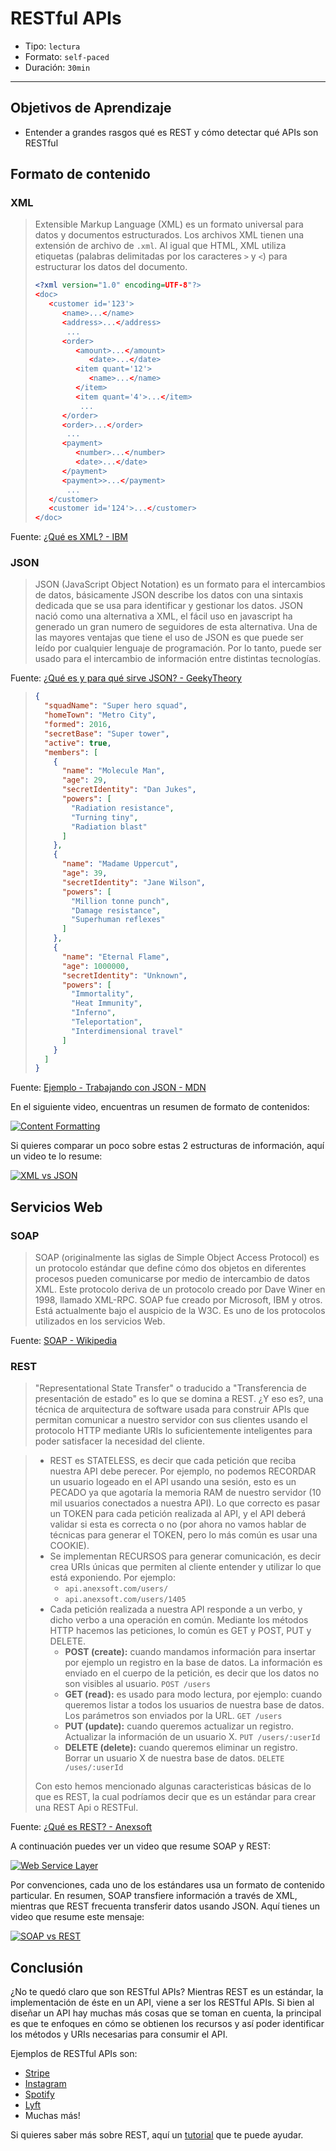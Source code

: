 # RESTful APIs

- Tipo: `lectura`
- Formato: `self-paced`
- Duración: `30min`

***

## Objetivos de Aprendizaje

- Entender a grandes rasgos qué es REST y cómo detectar qué APIs son RESTful

## Formato de contenido

### XML

> Extensible Markup Language (XML) es un formato universal para datos y
> documentos estructurados. Los archivos XML tienen una extensión de archivo de
> `.xml`. Al igual que HTML, XML utiliza etiquetas (palabras delimitadas por los
> caracteres `>` y `<`) para estructurar los datos del documento.
>
> ```xml
> <?xml version="1.0" encoding=UTF-8"?>
> <doc>
>    <customer id='123'>
>       <name>...</name>
>       <address>...</address>
>        ...
>       <order>
>          <amount>...</amount>
>             <date>...</date>
>          <item quant='12'>
>             <name>...</name>
>          </item>
>          <item quant='4'>...</item>
>           ...
>       </order>
>       <order>...</order>
>        ...
>       <payment>
>          <number>...</number>
>          <date>...</date>
>       </payment>
>       <payment>>...</payment>
>        ...
>    </customer>
>    <customer id='124'>...</customer>
> </doc>
> ```

Fuente: [¿Qué es XML? - IBM](https://www.ibm.com/support/knowledgecenter/es/SSEPGG_8.2.0/com.ibm.db2.ii.doc/opt/c0007799.htm)

### JSON

> JSON (JavaScript Object Notation) es un formato para el intercambios de datos,
> básicamente JSON describe los datos con una sintaxis dedicada que se usa para
> identificar y gestionar los datos. JSON nació como una alternativa a XML, el
> fácil uso en javascript ha generado un gran numero de seguidores de esta
> alternativa. Una de las mayores ventajas que tiene el uso de JSON es que puede
> ser leído por cualquier lenguaje de programación. Por lo tanto, puede ser
> usado para el intercambio de información entre distintas tecnologías.

Fuente: [¿Qué es y para qué sirve JSON? - GeekyTheory](https://geekytheory.com/json-i-que-es-y-para-que-sirve-json/)

> ```json
> {
>   "squadName": "Super hero squad",
>   "homeTown": "Metro City",
>   "formed": 2016,
>   "secretBase": "Super tower",
>   "active": true,
>   "members": [
>     {
>       "name": "Molecule Man",
>       "age": 29,
>       "secretIdentity": "Dan Jukes",
>       "powers": [
>         "Radiation resistance",
>         "Turning tiny",
>         "Radiation blast"
>       ]
>     },
>     {
>       "name": "Madame Uppercut",
>       "age": 39,
>       "secretIdentity": "Jane Wilson",
>       "powers": [
>         "Million tonne punch",
>         "Damage resistance",
>         "Superhuman reflexes"
>       ]
>     },
>     {
>       "name": "Eternal Flame",
>       "age": 1000000,
>       "secretIdentity": "Unknown",
>       "powers": [
>         "Immortality",
>         "Heat Immunity",
>         "Inferno",
>         "Teleportation",
>         "Interdimensional travel"
>       ]
>     }
>   ]
> }
> ```

Fuente: [Ejemplo - Trabajando con JSON - MDN](https://developer.mozilla.org/es/docs/Learn/JavaScript/Objects/JSON)

En el siguiente video, encuentras un resumen de formato de contenidos:

[![Content Formatting](https://img.youtube.com/vi/hTdYO7tKh_k/0.jpg)](https://youtu.be/hTdYO7tKh_k)

Si quieres comparar un poco sobre estas 2 estructuras de información, aquí un
video te lo resume:

[![XML vs JSON](https://img.youtube.com/vi/95X-pHvGBnw/0.jpg)](https://youtu.be/95X-pHvGBnw)

## Servicios Web

### SOAP

> SOAP (originalmente las siglas de Simple Object Access Protocol) es un
> protocolo estándar que define cómo dos objetos en diferentes procesos pueden
> comunicarse por medio de intercambio de datos XML. Este protocolo deriva de un
> protocolo creado por Dave Winer en 1998, llamado XML-RPC. SOAP fue creado por
> Microsoft, IBM y otros. Está actualmente bajo el auspicio de la W3C. Es uno de
> los protocolos utilizados en los servicios Web.

Fuente: [SOAP - Wikipedia](https://es.wikipedia.org/wiki/Simple_Object_Access_Protocol)

### REST

> "Representational State Transfer" o traducido a "Transferencia de presentación
> de estado" es lo que se domina a REST. ¿Y eso es?, una técnica de arquitectura
> de software usada para construir APIs que permitan comunicar a nuestro servidor
> con sus clientes usando el protocolo HTTP mediante URIs lo suficientemente
> inteligentes para poder satisfacer la necesidad del cliente.

> - REST es STATELESS, es decir que cada petición que reciba nuestra API debe
>   perecer. Por ejemplo, no podemos RECORDAR un usuario logeado en el API
>   usando una sesión, esto es un PECADO ya que agotaría la memoria RAM de
>   nuestro servidor (10 mil usuarios conectados a nuestra API). Lo que correcto
>   es pasar un TOKEN para cada petición realizada al API, y el API deberá
>   validar si esta es correcta o no (por ahora no vamos hablar de técnicas para
>   generar el TOKEN, pero lo más común es usar una COOKIE).
> - Se implementan RECURSOS para generar comunicación, es decir crea URIs únicas
>   que permiten al cliente entender y utilizar lo que está exponiendo.
>   Por ejemplo:
>   * `api.anexsoft.com/users/`
>   * `api.anexsoft.com/users/1405`
> - Cada petición realizada a nuestra API responde a un verbo, y dicho verbo a
>   una operación en común. Mediante los métodos HTTP hacemos las peticiones, lo
>   común es GET y POST, PUT y DELETE.
>   * **POST (create):** cuando mandamos información para insertar por ejemplo un
>     registro en la base de datos. La información es enviado en el cuerpo de la
>     petición, es decir que los datos no son visibles al usuario.
>     `POST /users`
>   * **GET (read):** es usado para modo lectura, por ejemplo: cuando queremos
>     listar a todos los usuarios de nuestra base de datos. Los parámetros son
>     enviados por la URL.
>     `GET /users`
>   * **PUT (update):** cuando queremos actualizar un registro. Actualizar la
>     información de un usuario X.
>     `PUT /users/:userId`
>   * **DELETE (delete):** cuando queremos eliminar un registro. Borrar un
>     usuario X de nuestra base de datos.
>     `DELETE /uses/:userId`
>
> Con esto hemos mencionado algunas caracteristicas básicas de lo que es REST,
> la cual podríamos decir que es un estándar para crear una REST Api o RESTFul.

Fuente: [¿Qué es REST? - Anexsoft](http://anexsoft.com/p/117/que-es-rest)

A continuación puedes ver un video que resume SOAP y REST:

[![Web Service Layer](https://img.youtube.com/vi/AyQboo5CycM/0.jpg)](https://youtu.be/AyQboo5CycM)

Por convenciones, cada uno de los estándares usa un formato de contenido
particular. En resumen, SOAP transfiere información a través de XML, mientras
que REST frecuenta transferir datos usando JSON. Aquí tienes un video que resume
este mensaje:

[![SOAP vs REST](https://img.youtube.com/vi/aI1DSeZAEMA/0.jpg)](https://youtu.be/aI1DSeZAEMA)

## Conclusión

¿No te quedó claro que son RESTful APIs? Mientras REST es un estándar, la
implementación de éste en un API, viene a ser los RESTful APIs. Si bien al
diseñar un API hay muchas más cosas que se toman en cuenta, la principal es que
te enfoques en cómo se obtienen los recursos y así poder identificar los métodos
y URIs necesarias para consumir el API.

Ejemplos de RESTful APIs son:

- [Stripe](https://stripe.com/docs/api/php)
- [Instagram](https://www.instagram.com/developer)
- [Spotify](https://developer.spotify.com/web-api/)
- [Lyft](https://developer.lyft.com/docs/overview)
- Muchas más!

Si quieres saber más sobre REST, aquí un [tutorial](http://www.restapitutorial.com/)
que te puede ayudar.
